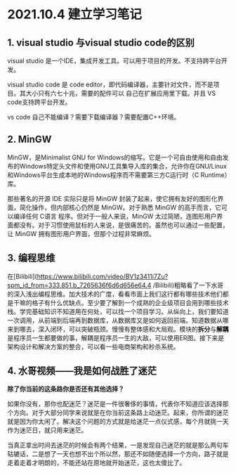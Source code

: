 # 2021.10.4 建立学习笔记

## 1. visual studio 与visual studio code的区别

visual studio 是一个IDE，集成开发工具。可以用于项目的开发。不支持跨平台开发。

visual studio code 是 code editor，即代码编译器，主要针对文件，而不是项目。其大小只有六七十兆，需要的配件可以 自己在扩展应用里下载。并且 VS code支持跨平台开发。

vs code 自己不能编译？需要下载编译器？需要配置C++环境。

## 2. MinGW

MinGW，是Minimalist GNU for Windows的缩写。它是一个可自由使用和自由发布的Windows特定头文件和使用GNU工具集导入库的集合，允许你在GNU/Linux和Windows平台生成本地的Windows程序而不需要第三方C运行时（C Runtime）库。

那些著名的开源 IDE 实际只是将 MinGW 封装了起来，使它拥有友好的图形化界面，简化操作，但内部核心仍然是 MinGW。对于熟悉 MinGW 的高手而言，它可以编译任何 C语言 程序。但对于一般人来说，MinGW 太过简陋，连图形用户界面都没有。对于习惯使用鼠标的人来说，是很痛苦的。虽然也可以通过一些配置，让 MinGW 拥有图形用户界面，但那个过程非常麻烦。

## 3. 编程思维

在[Bilibili](https://www.bilibili.com/video/BV1z3411i7Zu?spm_id_from=333.851.b_7265636f6d6d656e64.4 /Bilibili)粗略看了一下水哥的深入浅出编程思维。加大技术的广度，看看市面上我们这行都有哪些技术他们都是干嘛的格子有什么优缺点。至少要了解到一个成熟的企业级项目会用到哪些技术栈。学完基础知识不知道用在何处，可以找一个项目学习。从纵向上，我们要知道一次调用，从前端到后端再到数据库，从数据库又是如何返回前端。知道数据从哪来到哪去，深入闭环，可以突破瓶颈。慢慢有整体感和大局观。模块的**拆分**与<font color="black">**解耦**</font>是程序员一生都要做的事，解耦是程序员一生的大敌，可以使用ER图。接下来是架构设计和解决方案的整合，可以看一些电商架构和秒杀系统。

## 4. 水哥视频——我是如何战胜了迷茫

**除了你当前的这条路你是否还有其他选择？**

如果你没有，那你也配迷茫？迷茫是一件很奢侈的事情，代表你不知道应该选择那个方向。对于大部分同学来说就是在你当前这条路上动迷茫。起来，你所谓的迷茫就是因为你太闲了。解决这个问题的方式就是给迷茫一点仪式感，每个月就挑一天作为迷茫日，就只用来迷茫。

当真正拿出时间去迷茫的时候会有两个结果，一是发现自己迷茫的就是那么两句车轱辘话，二是想了一天也想不出个所以然，那还不如随便选择一个方向，路子就是走着走着才明朗的，不能还站在原地就开始迷茫，这也太傻比了。




